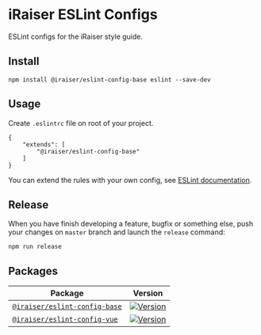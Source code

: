 # iRaiser ESLint Configs

ESLint configs for the iRaiser style guide.

## Install

    npm install @iraiser/eslint-config-base eslint --save-dev
    
## Usage

Create ``.eslintrc`` file on root of your project.

```
{
    "extends": [
        "@iraiser/eslint-config-base"
    ]
}
```

You can extend the rules with your own config, see [ESLint documentation](https://eslint.org/docs/developer-guide/shareable-configs#using-a-shareable-config).

## Release

When you have finish developing a feature, bugfix or something else, push your changes on `master` branch and launch
the `release` command:

    npm run release

## Packages

| Package | Version |
|---|---|
| [``@iraiser/eslint-config-base``](https://github.com/iRaiser/eslint-configs/blob/master/packages/eslint-config-base) | [![Version](https://flat.badgen.net/npm/v/@iraiser/eslint-config-base)](https://www.npmjs.com/package/@iraiser/eslint-config-base) |
| [``@iraiser/eslint-config-vue``](https://github.com/iRaiser/eslint-configs/blob/master/packages/eslint-config-vue) | [![Version](https://flat.badgen.net/npm/v/@iraiser/eslint-config-vue)](https://www.npmjs.com/package/@iraiser/eslint-config-vue) |

